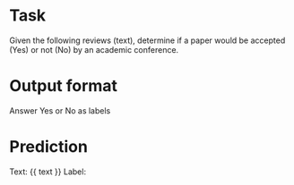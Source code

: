 # Task
Given the following reviews (text), determine if a paper would be accepted (Yes) or not (No) by an academic conference.

# Output format
Answer Yes or No as labels

# Prediction
Text: {{ text }}
Label: